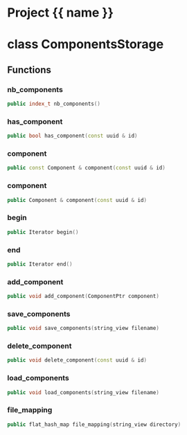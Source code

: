 <script setup>
import {useRoute} from 'vitepress'
const {path} = useRoute()
const tokens = path.split('/')
const words = tokens[2].split('-');
for (let i = 0; i < words.length; i++) {
    words[i] = words[i].charAt(0).toUpperCase() + words[i].slice(1);
    words[i] = words[i].replace('geode', 'Geode')
}
const name = words.join('-');
</script>
# Project {{ name }}

# class ComponentsStorage


## Functions

### nb_components

```cpp
public index_t nb_components()
```


### has_component

```cpp
public bool has_component(const uuid & id)
```


### component

```cpp
public const Component & component(const uuid & id)
```


### component

```cpp
public Component & component(const uuid & id)
```


### begin

```cpp
public Iterator begin()
```


### end

```cpp
public Iterator end()
```


### add_component

```cpp
public void add_component(ComponentPtr component)
```


### save_components

```cpp
public void save_components(string_view filename)
```


### delete_component

```cpp
public void delete_component(const uuid & id)
```


### load_components

```cpp
public void load_components(string_view filename)
```


### file_mapping

```cpp
public flat_hash_map file_mapping(string_view directory)
```




